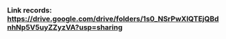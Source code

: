 ### Link records: https://drive.google.com/drive/folders/1s0_NSrPwXlQTEjQBdnhNp5V5uyZZyzVA?usp=sharing
